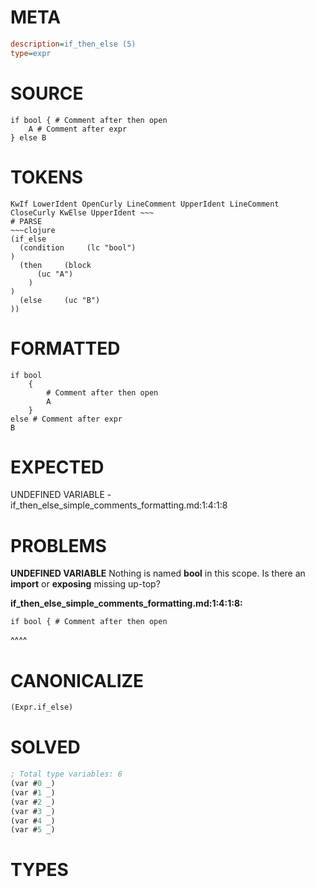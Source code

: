 # META
~~~ini
description=if_then_else (5)
type=expr
~~~
# SOURCE
~~~roc
if bool { # Comment after then open
	A # Comment after expr
} else B
~~~
# TOKENS
~~~text
KwIf LowerIdent OpenCurly LineComment UpperIdent LineComment CloseCurly KwElse UpperIdent ~~~
# PARSE
~~~clojure
(if_else
  (condition     (lc "bool")
)
  (then     (block
      (uc "A")
    )
)
  (else     (uc "B")
))
~~~
# FORMATTED
~~~roc
if bool
	{
		# Comment after then open
		A
	}
else # Comment after expr
B
~~~
# EXPECTED
UNDEFINED VARIABLE - if_then_else_simple_comments_formatting.md:1:4:1:8
# PROBLEMS
**UNDEFINED VARIABLE**
Nothing is named **bool** in this scope.
Is there an **import** or **exposing** missing up-top?

**if_then_else_simple_comments_formatting.md:1:4:1:8:**
```roc
if bool { # Comment after then open
```
   ^^^^


# CANONICALIZE
~~~clojure
(Expr.if_else)
~~~
# SOLVED
~~~clojure
; Total type variables: 6
(var #0 _)
(var #1 _)
(var #2 _)
(var #3 _)
(var #4 _)
(var #5 _)
~~~
# TYPES
~~~roc
~~~
